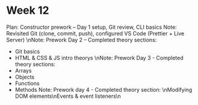 # Week 12
Plan: Constructor prework – Day 1 setup, Git review, CLI basics
Note: Revisited Git (clone, commit, push), configured VS Code (Prettier + Live Server)
\nNote: Prework Day 2 – Completed theory sections:
- Git basics
- HTML & CSS & JS intro theorys
\nNote: Prework Day 3 - Completed theory sections:
- Arrays
- Objects
- Functions
- Methods
Note: Prework day 4 - Completed theory section: \nModifying DOM elements\nEvents & event listeners\n

